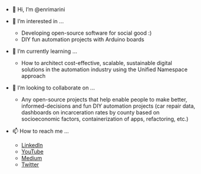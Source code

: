 - 👋 Hi, I’m @enrimarini
- 👀 I’m interested in ... 
  - Developing open-source software for social good :)
  - DIY fun automation projects with Arduino boards 


- 🌱 I’m currently learning ... 
  - How to architect cost-effective, scalable, sustainable digital solutions in the automation industry using the Unified Namespace approach 
- 💞️ I’m looking to collaborate on ... 
  - Any open-source projects that help enable people to make better, informed-decisions and fun DIY automation projects (car repair data, dashboards on incarceration rates by county based on socioeconomic factors, containerization of apps, refactoring, etc.)


- 📫 How to reach me ...
  - [LinkedIn](https://www.linkedin.com/in/enrimarini/) 
  - [YouTube](https://www.youtube.com/channel/UCp8dswizdRHH5Mme0F2UIOQ) 
  - [Medium](https://medium.com/@TheEthicalEngineer) 
  - [Twitter](https://twitter.com/RealEnriMarini)


<!---
enrimarini/enrimarini is a ✨ special ✨ repository because its `README.md` (this file) appears on your GitHub profile.
You can click the Preview link to take a look at your changes.
--->
